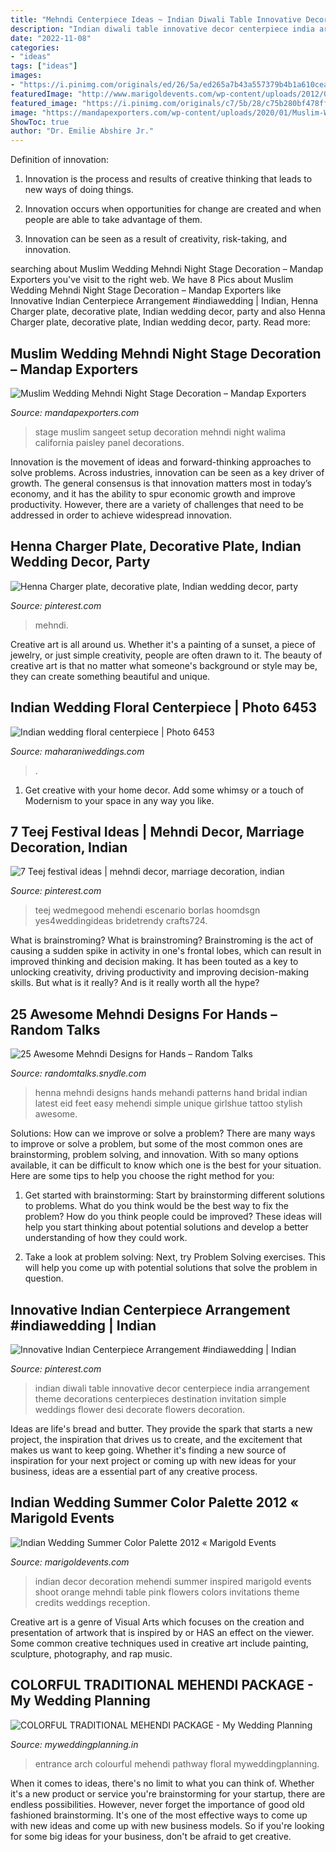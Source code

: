 ```yaml
---
title: "Mehndi Centerpiece Ideas ~ Indian Diwali Table Innovative Decor Centerpiece India Arrangement Theme Decorations Centerpieces Destination Invitation Simple Weddings Flower Desi Decorate Flowers Decoration"
description: "Indian diwali table innovative decor centerpiece india arrangement theme decorations centerpieces destination invitation simple weddings flower desi decorate flowers decoration"
date: "2022-11-08"
categories:
- "ideas"
tags: ["ideas"]
images:
- "https://i.pinimg.com/originals/ed/26/5a/ed265a7b43a557379b4b1a610ceadac8.jpg"
featuredImage: "http://www.marigoldevents.com/wp-content/uploads/2012/06/center-piece.jpg"
featured_image: "https://i.pinimg.com/originals/c7/5b/28/c75b280bf478ffcd12876f957eaf5822.jpg"
image: "https://mandapexporters.com/wp-content/uploads/2020/01/Muslim-Walima-Sangeet-Stage-Setup-California.jpg"
ShowToc: true
author: "Dr. Emilie Abshire Jr."
---
```



Definition of innovation:
1. Innovation is the process and results of creative thinking that leads to new ways of doing things.
2. Innovation occurs when opportunities for change are created and when people are able to take advantage of them.

3. Innovation can be seen as a result of creativity, risk-taking, and innovation.

	

		
searching about Muslim Wedding Mehndi Night Stage Decoration – Mandap Exporters you've visit to the right web. We have 8 Pics about Muslim Wedding Mehndi Night Stage Decoration – Mandap Exporters like Innovative Indian Centerpiece Arrangement #indiawedding | Indian, Henna Charger plate, decorative plate, Indian wedding decor, party and also Henna Charger plate, decorative plate, Indian wedding decor, party. Read more:
		
    
## Muslim Wedding Mehndi Night Stage Decoration – Mandap Exporters

<img loading=lazy src="https://mandapexporters.com/wp-content/uploads/2020/01/Muslim-Walima-Sangeet-Stage-Setup-California.jpg" onerror="this.onerror=null;this.src='https://tse3.mm.bing.net/th?id=OIP.ZL_U1yIcY7xHeR2WHmDH-QHaEc&amp;pid=15.1';" alt="Muslim Wedding Mehndi Night Stage Decoration – Mandap Exporters">

_Source: mandapexporters.com_

>stage muslim sangeet setup decoration mehndi night walima california paisley panel decorations. 

	

Innovation is the movement of ideas and forward-thinking approaches to solve problems. Across industries, innovation can be seen as a key driver of growth. The general consensus is that innovation matters most in today’s economy, and it has the ability to spur economic growth and improve productivity. However, there are a variety of challenges that need to be addressed in order to achieve widespread innovation.

    
## Henna Charger Plate, Decorative Plate, Indian Wedding Decor, Party

<img loading=lazy src="https://i.pinimg.com/originals/c7/5b/28/c75b280bf478ffcd12876f957eaf5822.jpg" onerror="this.onerror=null;this.src='https://tse2.mm.bing.net/th?id=OIP._0Q22JIVenN_4XHW73BrtgHaJ4&amp;pid=15.1';" alt="Henna Charger plate, decorative plate, Indian wedding decor, party">

_Source: pinterest.com_

>mehndi. 

	

Creative art is all around us. Whether it's a painting of a sunset, a piece of jewelry, or just simple creativity, people are often drawn to it. The beauty of creative art is that no matter what someone's background or style may be, they can create something beautiful and unique.

    
## Indian Wedding Floral Centerpiece | Photo 6453

<img loading=lazy src="http://www.maharaniweddings.com/wp-content/gallery/banga-photography-5613/indian-wedding-floral-centerpiece.jpg" onerror="this.onerror=null;this.src='https://tse3.mm.bing.net/th?id=OIP.1ZfJbF6aE_q8Vsuwu325qgAAAA&amp;pid=15.1';" alt="Indian wedding floral centerpiece | Photo 6453">

_Source: maharaniweddings.com_

>. 

	

1. Get creative with your home decor. Add some whimsy or a touch of Modernism to your space in any way you like. 

    
## 7 Teej Festival Ideas | Mehndi Decor, Marriage Decoration, Indian

<img loading=lazy src="https://i.pinimg.com/474x/51/4e/e0/514ee0d330c04f11b2a8aa703315b39a.jpg" onerror="this.onerror=null;this.src='https://tse4.mm.bing.net/th?id=OIP.ywG7-MR1ioCPiG0NRQNi0gAAAA&amp;pid=15.1';" alt="7 Teej festival ideas | mehndi decor, marriage decoration, indian">

_Source: pinterest.com_

>teej wedmegood mehendi escenario borlas hoomdsgn yes4weddingideas bridetrendy crafts724. 

	

What is brainstroming?
What is brainstroming? Brainstroming is the act of causing a sudden spike in activity in one's frontal lobes, which can result in improved thinking and decision making. It has been touted as a key to unlocking creativity, driving productivity and improving decision-making skills. But what is it really? And is it really worth all the hype?

    
## 25 Awesome Mehndi Designs For Hands – Random Talks

<img loading=lazy src="https://randomtalks.snydle.com/files/2015/01/bridal-mehndi-designs-for-full-hands.jpg" onerror="this.onerror=null;this.src='https://tse4.mm.bing.net/th?id=OIP.Kve2aUtsSVVl0x7V28gVUAHaLF&amp;pid=15.1';" alt="25 Awesome Mehndi Designs for Hands – Random Talks">

_Source: randomtalks.snydle.com_

>henna mehndi designs hands mehandi patterns hand bridal indian latest eid feet easy mehendi simple unique girlshue tattoo stylish awesome. 

	

Solutions: How can we improve or solve a problem?
There are many ways to improve or solve a problem, but some of the most common ones are brainstorming, problem solving, and innovation. With so many options available, it can be difficult to know which one is the best for your situation. Here are some tips to help you choose the right method for you:
1. Get started with brainstorming: Start by brainstorming different solutions to problems. What do you think would be the best way to fix the problem? How do you think people could be improved? These ideas will help you start thinking about potential solutions and develop a better understanding of how they could work.

2. Take a look at problem solving: Next, try Problem Solving exercises. This will help you come up with potential solutions that solve the problem in question.

    
## Innovative Indian Centerpiece Arrangement #indiawedding | Indian

<img loading=lazy src="https://i.pinimg.com/originals/ed/26/5a/ed265a7b43a557379b4b1a610ceadac8.jpg" onerror="this.onerror=null;this.src='https://tse3.mm.bing.net/th?id=OIP.SwHlcW9ceZbwMCXfxG1unwHaLI&amp;pid=15.1';" alt="Innovative Indian Centerpiece Arrangement #indiawedding | Indian">

_Source: pinterest.com_

>indian diwali table innovative decor centerpiece india arrangement theme decorations centerpieces destination invitation simple weddings flower desi decorate flowers decoration. 

	

Ideas are life's bread and butter. They provide the spark that starts a new project, the inspiration that drives us to create, and the excitement that makes us want to keep going. Whether it's finding a new source of inspiration for your next project or coming up with new ideas for your business, ideas are a essential part of any creative process.

    
## Indian Wedding Summer Color Palette 2012 « Marigold Events

<img loading=lazy src="http://www.marigoldevents.com/wp-content/uploads/2012/06/center-piece.jpg" onerror="this.onerror=null;this.src='https://tse3.mm.bing.net/th?id=OIP.X_mJcJ2GP64Diaak_ixm0QHaLH&amp;pid=15.1';" alt="Indian Wedding Summer Color Palette 2012 « Marigold Events">

_Source: marigoldevents.com_

>indian decor decoration mehendi summer inspired marigold events shoot orange mehndi table pink flowers colors invitations theme credits weddings reception. 

	

Creative art is a genre of Visual Arts which focuses on the creation and presentation of artwork that is inspired by or HAS an effect on the viewer. Some common creative techniques used in creative art include painting, sculpture, photography, and rap music.

    
## COLORFUL TRADITIONAL MEHENDI PACKAGE - My Wedding Planning

<img loading=lazy src="http://www.myweddingplanning.in/wp-content/uploads/Entrance-Arch.jpg" onerror="this.onerror=null;this.src='https://tse1.mm.bing.net/th?id=OIP.vmzNYBaavw3nAzx9tIqmTgHaE7&amp;pid=15.1';" alt="COLORFUL TRADITIONAL MEHENDI PACKAGE - My Wedding Planning">

_Source: myweddingplanning.in_

>entrance arch colourful mehendi pathway floral myweddingplanning. 

	

When it comes to ideas, there's no limit to what you can think of. Whether it's a new product or service you're brainstorming for your startup, there are endless possibilities. However, never forget the importance of good old fashioned brainstorming. It's one of the most effective ways to come up with new ideas and come up with new business models. So if you're looking for some big ideas for your business, don't be afraid to get creative.

